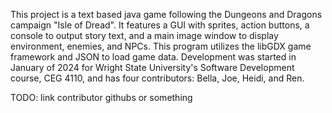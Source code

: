 This project is a text based java game following the Dungeons and Dragons campaign "Isle of Dread". It features a GUI with sprites, action buttons, a console to output story text, and a main image window to display environment, enemies, and NPCs. This program utilizes the libGDX game framework and JSON to load game data. Development was started in January of 2024 for Wright State University's Software Development course, CEG 4110, and has four contributors: Bella, Joe, Heidi, and Ren.

TODO: link contributor githubs or something
